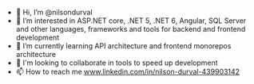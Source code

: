 - 👋 Hi, I’m @nilsondurval
- 👀 I’m interested in ASP.NET core, .NET 5, .NET 6, Angular, SQL Server and other languages, frameworks and tools for backend and frontend development
- 🌱 I’m currently learning API architecture and frontend monorepos architecture
- 💞️ I'm looking to collaborate in tools to speed up development
- 📫 How to reach me www.linkedin.com/in/nilson-durval-439903142

<!---
nilsondurval/nilsondurval is a ✨ special ✨ repository because its `README.md` (this file) appears on your GitHub profile.
You can click the Preview link to take a look at your changes.
--->
